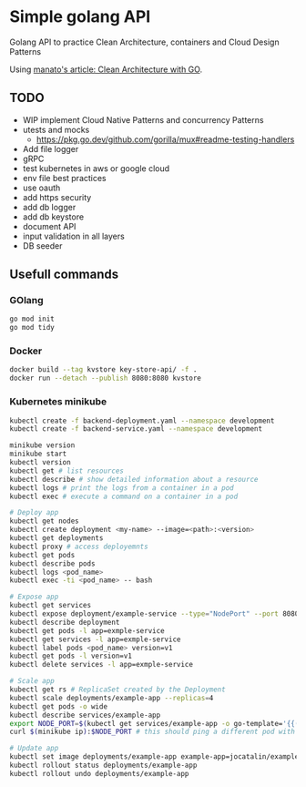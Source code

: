 # Simple golang API

Golang API to practice Clean Architecture, containers and Cloud Design Patterns

Using [manato's article: Clean Architecture with GO](https://medium.com/manato/clean-architecture-with-go-bce409427d31).

## TODO

* WIP implement Cloud Native Patterns and concurrency Patterns
* utests and mocks
    * https://pkg.go.dev/github.com/gorilla/mux#readme-testing-handlers
* Add file logger
* gRPC
* test kubernetes in aws or google cloud
* env file best practices
* use oauth
* add https security
* add db logger
* add db keystore
* document API
* input validation in all layers
* DB seeder

## Usefull commands

### GOlang

```bash
go mod init
go mod tidy
```

### Docker

```bash
docker build --tag kvstore key-store-api/ -f .
docker run --detach --publish 8080:8080 kvstore
```

### Kubernetes minikube

```bash
kubectl create -f backend-deployment.yaml --namespace development
kubectl create -f backend-service.yaml --namespace development
```

```bash
minikube version
minikube start
kubectl version
kubectl get # list resources
kubectl describe # show detailed information about a resource
kubectl logs # print the logs from a container in a pod
kubectl exec # execute a command on a container in a pod
```

```bash
# Deploy app
kubectl get nodes
kubectl create deployment <my-name> --image=<path>:<version>
kubectl get deployments
kubectl proxy # access deployemnts 
kubectl get pods
kubectl describe pods
kubectl logs <pod_name>
kubectl exec -ti <pod_name> -- bash

# Expose app
kubectl get services
kubectl expose deployment/example-service --type="NodePort" --port 8080 # can use curl <minikube ip>:<node_port> to test
kubectl describe deployment
kubectl get pods -l app=exmple-service
kubectl get services -l app=exmple-service
kubectl label pods <pod_name> version=v1
kubectl get pods -l version=v1
kubectl delete services -l app=exmple-service

# Scale app
kubectl get rs # ReplicaSet created by the Deployment
kubectl scale deployments/example-app --replicas=4
kubectl get pods -o wide
kubectl describe services/example-app
export NODE_PORT=$(kubectl get services/example-app -o go-template='{{(index .spec.ports 0).nodePort'}})
curl $(minikube ip):$NODE_PORT # this should ping a different pod with every request

# Update app
kubectl set image deployments/example-app example-app=jocatalin/example-app:v2
kubectl rollout status deployments/example-app
kubectl rollout undo deployments/example-app
```
